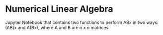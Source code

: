 # Numerical Linear Algebra
Jupyter Notebook that contains two functions to perform ABx in two ways: (AB)x and A(Bx), where A and B are n x n matrices. 
